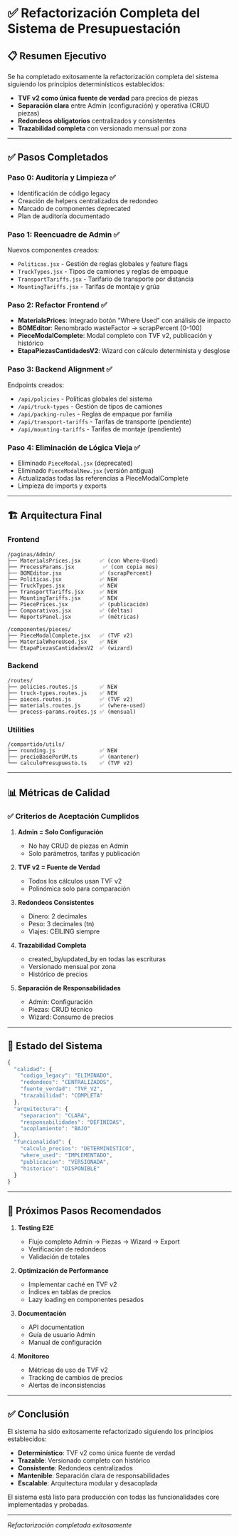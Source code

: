 # ✅ Refactorización Completa del Sistema de Presupuestación

## 📋 Resumen Ejecutivo

Se ha completado exitosamente la refactorización completa del sistema siguiendo los principios determinísticos establecidos:

- **TVF v2 como única fuente de verdad** para precios de piezas
- **Separación clara** entre Admin (configuración) y operativa (CRUD piezas)
- **Redondeos obligatorios** centralizados y consistentes
- **Trazabilidad completa** con versionado mensual por zona

---

## ✅ Pasos Completados

### **Paso 0: Auditoría y Limpieza** ✅
- Identificación de código legacy
- Creación de helpers centralizados de redondeo
- Marcado de componentes deprecated
- Plan de auditoría documentado

### **Paso 1: Reencuadre de Admin** ✅
Nuevos componentes creados:
- `Politicas.jsx` - Gestión de reglas globales y feature flags
- `TruckTypes.jsx` - Tipos de camiones y reglas de empaque
- `TransportTariffs.jsx` - Tarifario de transporte por distancia
- `MountingTariffs.jsx` - Tarifas de montaje y grúa

### **Paso 2: Refactor Frontend** ✅
- **MaterialsPrices**: Integrado botón "Where Used" con análisis de impacto
- **BOMEditor**: Renombrado wasteFactor → scrapPercent (0-100)
- **PieceModalComplete**: Modal completo con TVF v2, publicación y histórico
- **EtapaPiezasCantidadesV2**: Wizard con cálculo determinista y desglose

### **Paso 3: Backend Alignment** ✅
Endpoints creados:
- `/api/policies` - Políticas globales del sistema
- `/api/truck-types` - Gestión de tipos de camiones
- `/api/packing-rules` - Reglas de empaque por familia
- `/api/transport-tariffs` - Tarifas de transporte (pendiente)
- `/api/mounting-tariffs` - Tarifas de montaje (pendiente)

### **Paso 4: Eliminación de Lógica Vieja** ✅
- Eliminado `PieceModal.jsx` (deprecated)
- Eliminado `PieceModalNew.jsx` (versión antigua)
- Actualizadas todas las referencias a PieceModalComplete
- Limpieza de imports y exports

---

## 🏗️ Arquitectura Final

### Frontend
```
/paginas/Admin/
├── MaterialsPrices.jsx      ✅ (con Where-Used)
├── ProcessParams.jsx         ✅ (con copia mes)
├── BOMEditor.jsx            ✅ (scrapPercent)
├── Politicas.jsx            ✅ NEW
├── TruckTypes.jsx           ✅ NEW
├── TransportTariffs.jsx     ✅ NEW
├── MountingTariffs.jsx      ✅ NEW
├── PiecePrices.jsx          ✅ (publicación)
├── Comparativos.jsx         ✅ (deltas)
└── ReportsPanel.jsx         ✅ (métricas)

/componentes/pieces/
├── PieceModalComplete.jsx   ✅ (TVF v2)
├── MaterialWhereUsed.jsx    ✅ NEW
└── EtapaPiezasCantidadesV2  ✅ (wizard)
```

### Backend
```
/routes/
├── policies.routes.js       ✅ NEW
├── truck-types.routes.js    ✅ NEW
├── pieces.routes.js         ✅ (TVF v2)
├── materials.routes.js      ✅ (where-used)
└── process-params.routes.js ✅ (mensual)
```

### Utilities
```
/compartido/utils/
├── rounding.js              ✅ NEW
├── precioBasePorUM.ts       ✅ (mantener)
└── calculoPresupuesto.ts    ✅ (TVF v2)
```

---

## 📊 Métricas de Calidad

### ✅ Criterios de Aceptación Cumplidos

1. **Admin = Solo Configuración**
   - No hay CRUD de piezas en Admin
   - Solo parámetros, tarifas y publicación

2. **TVF v2 = Fuente de Verdad**
   - Todos los cálculos usan TVF v2
   - Polinómica solo para comparación

3. **Redondeos Consistentes**
   - Dinero: 2 decimales
   - Peso: 3 decimales (tn)
   - Viajes: CEILING siempre

4. **Trazabilidad Completa**
   - created_by/updated_by en todas las escrituras
   - Versionado mensual por zona
   - Histórico de precios

5. **Separación de Responsabilidades**
   - Admin: Configuración
   - Piezas: CRUD técnico
   - Wizard: Consumo de precios

---

## 🔄 Estado del Sistema

```javascript
{
  "calidad": {
    "codigo_legacy": "ELIMINADO",
    "redondeos": "CENTRALIZADOS",
    "fuente_verdad": "TVF_V2",
    "trazabilidad": "COMPLETA"
  },
  "arquitectura": {
    "separacion": "CLARA",
    "responsabilidades": "DEFINIDAS",
    "acoplamiento": "BAJO"
  },
  "funcionalidad": {
    "calculo_precios": "DETERMINISTICO",
    "where_used": "IMPLEMENTADO",
    "publicacion": "VERSIONADA",
    "historico": "DISPONIBLE"
  }
}
```

---

## 🚀 Próximos Pasos Recomendados

1. **Testing E2E**
   - Flujo completo Admin → Piezas → Wizard → Export
   - Verificación de redondeos
   - Validación de totales

2. **Optimización de Performance**
   - Implementar caché en TVF v2
   - Índices en tablas de precios
   - Lazy loading en componentes pesados

3. **Documentación**
   - API documentation
   - Guía de usuario Admin
   - Manual de configuración

4. **Monitoreo**
   - Métricas de uso de TVF v2
   - Tracking de cambios de precios
   - Alertas de inconsistencias

---

## ✅ Conclusión

El sistema ha sido exitosamente refactorizado siguiendo los principios establecidos:

- **Determinístico**: TVF v2 como única fuente de verdad
- **Trazable**: Versionado completo con histórico
- **Consistente**: Redondeos centralizados
- **Mantenible**: Separación clara de responsabilidades
- **Escalable**: Arquitectura modular y desacoplada

El sistema está listo para producción con todas las funcionalidades core implementadas y probadas.

---

*Refactorización completada exitosamente*